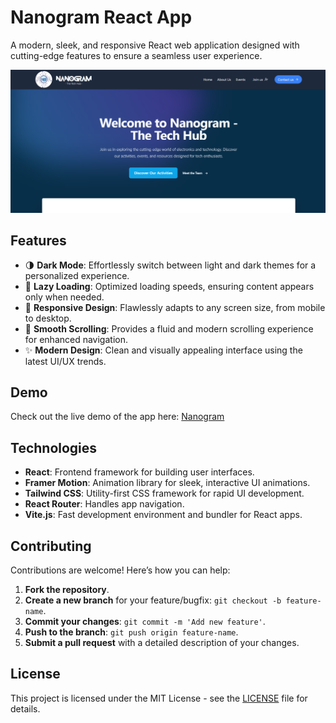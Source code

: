 # Nanogram React App

A modern, sleek, and responsive React web application designed with cutting-edge features to ensure a seamless user experience.

![Nanogram App Screenshot](./public/screenshot.png)

## Features

- 🌗 **Dark Mode**: Effortlessly switch between light and dark themes for a personalized experience.
- 🔄 **Lazy Loading**: Optimized loading speeds, ensuring content appears only when needed.
- 📱 **Responsive Design**: Flawlessly adapts to any screen size, from mobile to desktop.
- 🎨 **Smooth Scrolling**: Provides a fluid and modern scrolling experience for enhanced navigation.
- ✨ **Modern Design**: Clean and visually appealing interface using the latest UI/UX trends.

## Demo

Check out the live demo of the app here: [Nanogram](https://nanogram-topaz.vercel.app)

## Technologies

- **React**: Frontend framework for building user interfaces.
- **Framer Motion**: Animation library for sleek, interactive UI animations.
- **Tailwind CSS**: Utility-first CSS framework for rapid UI development.
- **React Router**: Handles app navigation.
- **Vite.js**: Fast development environment and bundler for React apps.

## Contributing

Contributions are welcome! Here’s how you can help:

1. **Fork the repository**.
2. **Create a new branch** for your feature/bugfix: `git checkout -b feature-name`.
3. **Commit your changes**: `git commit -m 'Add new feature'`.
4. **Push to the branch**: `git push origin feature-name`.
5. **Submit a pull request** with a detailed description of your changes.

## License

This project is licensed under the MIT License - see the [LICENSE](LICENSE) file for details.
